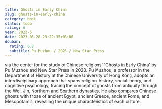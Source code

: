 ```yaml
---
title: Ghosts in Early China
slug: ghosts-in-early-china
category: book
status: todo
rating: 0
year: 2023-5
date: 2023-05-28 23:22:35+08:00
douban:
  rating: 6.8
  subtitle: Pu Muzhou / 2023 / New Star Press
---
```


via the center for the study of Chinese religions' 'Ghosts in Early China' by Pu Muzhou and New Star Press in 2023. Pu Muzhou, a professor in the Department of History at the Chinese University of Hong Kong, adopts an interdisciplinary approach that spans religion, history, social theory, and cognitive psychology, tracing the concept of ghosts from antiquity through the Wei, Jin, Northern and Southern dynasties. He also compares Chinese ghosts with those of ancient Egypt, ancient Greece, ancient Rome, and Mesopotamia, revealing the unique characteristics of each culture.
